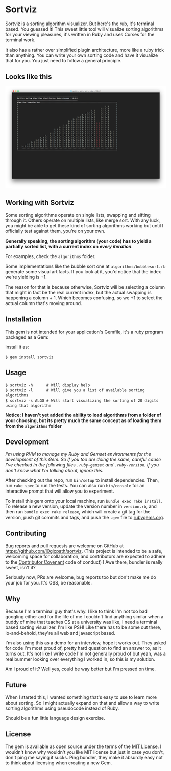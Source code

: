 # Sortviz

Sortviz is a sorting algorithm visualizer. But here's the rub, it's terminal
based. You guessed it! This sweet little tool will visualize sorting algorithms
for your viewing pleasures, it's written in Ruby and uses Curses for the terminal work.

It also has a rather over simplified plugin architecture, more like a ruby 
trick than anything. You can write your own sorting code and have it visualize
that for you. You just need to follow a general principle.

## Looks like this
![alt text][screenshot]

## Working with Sortviz

Some sorting algorithms operate on single lists, swapping and sifting through
it. Others operate on multiple lists, like merge sort. With any luck, you
might be able to get these kind of sorting algorithms working but until I officially test against them, you're on your own.

__Generally speaking, the sorting algorithm (your code) has to yield a partially sorted list, with a current index on *every iteration*__.

For examples, check the `algorithms` folder. 

Some implementations like the bubble sort one at `algorithms/bubblesort.rb` generate some visual artifacts. 
If you look at it, you'd notice that the index we're yielding is +1.

The reason for that is because otherwise, Sortviz will be selecting a column
that might in fact be the real current index, but the actual swapping is happening a column + 1. Which becomes confusing, so we +1 to select the
actual column that's moving around.

## Installation

This gem is not intended for your application's Gemfile, it's a
ruby program packaged as a Gem:

install it as:

    $ gem install sortviz

## Usage

```shell
$ sortviz -h      # Will display help
$ sortviz -l      # Will give you a list of available sorting algorithms
$ sortviz -s ALGO # Will start visualizing the sorting of 20 digits using that algorithm
```

__Notice: I haven't yet added the ability to load algorithms from a folder of your choosing, but its pretty much the same concept as of loading them from the `algorithms` folder__

## Development

*I'm using RVM to manage my Ruby and Gemset environments for the development of this Gem. So if you too are doing the same, careful cause I've checked in the following files `.ruby-gemset` and `.ruby-version`. If you don't know what I'm talking about, ignore this.*

After checking out the repo, run `bin/setup` to install dependencies. Then, run `rake spec` to run the tests. You can also run `bin/console` for an interactive prompt that will allow you to experiment.

To install this gem onto your local machine, run `bundle exec rake install`. To release a new version, update the version number in `version.rb`, and then run `bundle exec rake release`, which will create a git tag for the version, push git commits and tags, and push the `.gem` file to [rubygems.org](https://rubygems.org).

## Contributing

Bug reports and pull requests are welcome on GitHub at https://github.com/l0gicpath/sortviz. (This project is intended to be a safe, welcoming space for collaboration, and contributors are expected to adhere to the [Contributor Covenant](http://contributor-covenant.org) code of conduct) I Awe there, bundler is really sweet, isn't it?

Seriously now, PRs are welcome, bug reports too but don't make me do your
job for you. It's OSS, be reasonable.

## Why

Because I'm a terminal guy that's why. I like to think I'm not too
bad googling either and for the life of me I couldn't find anything similar
when a buddy of mine that teaches CS at a university was like, I need a terminal based sorting visualizer. I'm like PSH! Like there has to be some out there, lo-and-behold, they're all web and javascript based.

I'm also using this as a demo for an interview, hope it works out. They asked
for code I'm most proud of, pretty hard question to find an answer to, as it turns out.
It's not like I write code I'm not generally proud of but yeah, was a real
bummer looking over everything I worked in, so this is my solution.

Am I proud of it? Well yes, could be way better but I'm pressed on time.

## Future

When I started this, I wanted something that's easy to use to learn more
about sorting. So I might actually expand on that and allow a way to 
write sorting algorithms using pseudocode instead of Ruby.

Should be a fun little language design exercise.

## License

The gem is available as open source under the terms of the [MIT License](http://opensource.org/licenses/MIT).
I wouldn't know why wouldn't you like MIT license but just in case you don't, 
don't ping me saying it sucks. Ping bundler, they make it absurdly easy not to
think about licensing when creating a new Gem.

[screenshot]: screenshot.png "Mac OSX Terminal.app xterm-256color"
